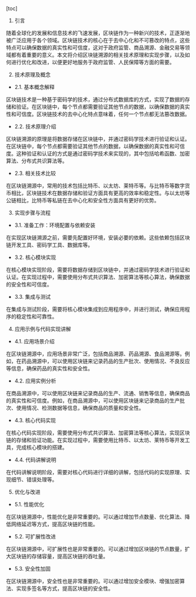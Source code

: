 
[toc]                    
                
                
1. 引言

随着全球化的发展和信息技术的飞速发展，区块链作为一种新兴的技术，正逐渐地被广泛应用于各个领域。区块链技术的核心在于去中心化和不可篡改的特点，这些特点可以确保数据的真实性和可信度，这对于政府监管、商品溯源、金融交易等领域都有着重要的意义。本文将介绍区块链溯源的相关技术原理和实现步骤，以及如何进行优化和改进，以便更好地服务于政府监管、人民保障等方面的需要。

2. 技术原理及概念

- 2.1. 基本概念解释

区块链技术是一种基于密码学的技术，通过分布式数据库的方式，实现了数据的存储和验证。在区块链中，每个节点都需要验证其他节点的数据，以确保数据的真实性和可信度。区块链技术的去中心化特点意味着，任何一个节点都无法篡改数据。

- 2.2. 技术原理介绍

区块链溯源的原理是将数据存储在区块链中，并通过密码学技术进行验证和认证。在区块链中，每个节点都需要验证其他节点的数据，以确保数据的真实性和可信度。这种验证和认证的方式是通过密码学技术来实现的，其中包括哈希函数、加密算法、分布式共识算法等。

- 2.3. 相关技术比较

在区块链溯源中，常用的技术包括比特币、以太坊、莱特币等。与比特币等数字货币相比，区块链技术在数据存储和验证方面具有更高的效率和稳定性。与以太坊等公链相比，比特币等私链在去中心化和安全性方面具有更好的优势。

3. 实现步骤与流程

- 3.1. 准备工作：环境配置与依赖安装

在实现区块链溯源之前，需要先配置好环境，安装必要的依赖。这些依赖包括区块链开发工具、密码学工具、数据库等。

- 3.2. 核心模块实现

在核心模块实现阶段，需要将数据存储到区块链中，并通过密码学技术进行验证和认证。在实现过程中，需要使用分布式共识算法、加密算法等核心算法，确保数据的安全性和可信度。

- 3.3. 集成与测试

在集成与测试阶段，需要将核心模块集成到应用程序中，并进行测试，确保应用程序的稳定性和可靠性。

4. 应用示例与代码实现讲解

- 4.1. 应用场景介绍

在区块链溯源中，应用场景非常广泛，包括商品溯源、药品溯源、食品溯源等。例如，在药品溯源中，可以使用区块链来记录药品的生产批次、使用情况、不良反应等信息，确保药品的真实性和安全性。

- 4.2. 应用实例分析

在商品溯源中，可以使用区块链来记录商品的生产、流通、销售等信息，确保商品的真实性和可信度。例如，在商品溯源中，可以使用区块链来记录商品的生产批次、使用情况、检测数据等信息，确保商品的质量和安全性。

- 4.3. 核心代码实现

在核心代码实现阶段，需要使用分布式共识算法、加密算法等核心算法，实现区块链的存储和验证功能。在实现过程中，需要使用比特币、以太坊、莱特币等开发工具，完成核心模块的搭建。

- 4.4. 代码讲解说明

在代码讲解说明阶段，需要对核心代码进行详细的讲解，包括代码的实现原理、实现细节、错误处理等。

5. 优化与改进

- 5.1. 性能优化

在区块链溯源中，性能优化是非常重要的。可以通过增加节点数量、优化算法、降低网络延迟等方式，提高区块链的性能。

- 5.2. 可扩展性改进

在区块链溯源中，可扩展性也是非常重要的。可以通过增加区块链的节点数量，扩大区块链的存储容量，提高区块链的吞吐量。

- 5.3. 安全性加固

在区块链溯源中，安全性也是非常重要的。可以通过增加安全模块、增强加密算法、实现多签名等方式，提高区块链的安全性。

